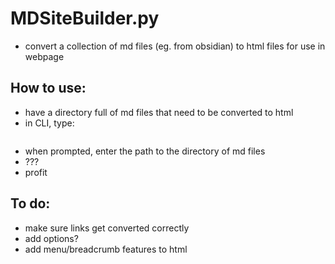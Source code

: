 # MDSiteBuilder.py
- convert a collection of md files (eg. from obsidian) to html files for use in webpage 
## How to use:
- have a directory full of md files that need to be converted to html
- in CLI, type:
``` python3 MDSiteBuilder.py
```
- when prompted, enter the path to the directory of md files
- ???
- profit
## To do:
- make sure links get converted correctly
- add options?
- add menu/breadcrumb features to html